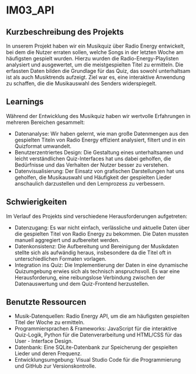 # IM03_API
 
## Kurzbeschreibung des Projekts
In unserem Projekt haben wir ein Musikquiz über Radio Energy entwickelt, bei dem die Nutzer erraten sollen, welche Songs in der letzten Woche am häufigsten gespielt wurden. Hierzu wurden die Radio-Energy-Playlisten analysiert und ausgewertet, um die meistgespielten Titel zu ermitteln. Die erfassten Daten bilden die Grundlage für das Quiz, das sowohl unterhaltsam ist als auch Musiktrends aufzeigt. Ziel war es, eine interaktive Anwendung zu schaffen, die die Musikauswahl des Senders widerspiegelt.

## Learnings
Während der Entwicklung des Musikquiz haben wir wertvolle Erfahrungen in mehreren Bereichen gesammelt:

- Datenanalyse: Wir haben gelernt, wie man große Datenmengen aus den gespielten Titeln von Radio Energy effizient analysiert, filtert und in ein Quizformat umwandelt.
- Benutzerzentriertes Design: Die Gestaltung eines unterhaltsamen und leicht verständlichen Quiz-Interfaces hat uns dabei geholfen, die Bedürfnisse und das Verhalten der Nutzer besser zu verstehen.
- Datenvisualisierung: Der Einsatz von grafischen Darstellungen hat uns geholfen, die Musikauswahl und Häufigkeit der gespielten Lieder anschaulich darzustellen und den Lernprozess zu verbessern.

## Schwierigkeiten
Im Verlauf des Projekts sind verschiedene Herausforderungen aufgetreten:

- Datenzugang: Es war nicht einfach, verlässliche und aktuelle Daten über die gespielten Titel von Radio Energy zu bekommen. Die Daten mussten manuell aggregiert und aufbereitet werden.
- Datenkonsistenz: Die Aufbereitung und Bereinigung der Musikdaten stellte sich als aufwändig heraus, insbesondere da die Titel oft in unterschiedlichen Formaten vorlagen.
- Integration ins Quiz: Die Implementierung der Daten in eine dynamische Quizumgebung erwies sich als technisch anspruchsvoll. Es war eine Herausforderung, eine reibungslose Verbindung zwischen der Datenauswertung und dem Quiz-Frontend herzustellen.

## Benutzte Ressourcen
- Musik-Datenquellen: Radio Energy API, um die am häufigsten gespielten Titel der Woche zu ermitteln.
- Programmiersprachen & Frameworks: JavaScript für die interaktive Quiz-Logik, Python für die Datenverarbeitung und HTML/CSS für das User - Interface Design.
- Datenbank: Eine SQLite-Datenbank zur Speicherung der gespielten Lieder und deren Frequenz.
- Entwicklungsumgebung: Visual Studio Code für die Programmierung und GitHub zur Versionskontrolle.